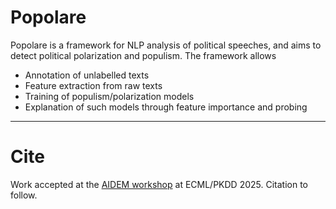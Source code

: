# Popolare

Popolare is a framework for NLP analysis of political speeches, and aims to detect political polarization and populism. The framework allows
- Annotation of unlabelled texts
- Feature extraction from raw texts
- Training of populism/polarization models
- Explanation of such models through feature importance and probing



---

# Cite

Work accepted at the [AIDEM workshop](https://aidem2025.isti.cnr.it/) at ECML/PKDD 2025. Citation to follow.
